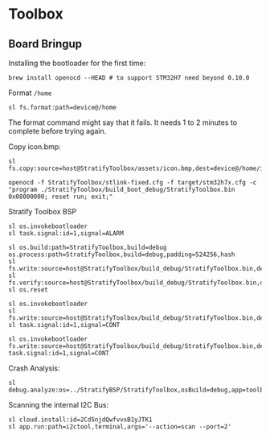 # Toolbox


## Board Bringup

Installing the bootloader for the first time:

```
brew install openocd --HEAD # to support STM32H7 need beyond 0.10.0
```

Format `/home`

```
sl fs.format:path=device@/home
```

The format command might say that it fails. It needs 1 to 2 minutes to complete before trying again.

Copy icon.bmp:

```
sl fs.copy:source=host@StratifyToolbox/assets/icon.bmp,dest=device@/home/icon.bmp
```

```
openocd -f StratifyToolbox/stlink-fixed.cfg -f target/stm32h7x.cfg -c "program ./StratifyToolbox/build_boot_debug/StratifyToolbox.bin 0x08000000; reset run; exit;"
```

Stratify Toolbox BSP

```
sl os.invokebootloader
sl task.signal:id=1,signal=ALARM
```

```
sl os.build:path=StratifyToolbox,build=debug os.process:path=StratifyToolbox,build=debug,padding=524256,hash
sl fs.write:source=host@StratifyToolbox/build_debug/StratifyToolbox.bin,dest=device@/dev/drive1,pagesize=256,blank=255
sl fs.verify:source=host@StratifyToolbox/build_debug/StratifyToolbox.bin,dest=device@/dev/drive1
sl os.reset
```

```
sl os.invokebootloader
sl fs.write:source=host@StratifyToolbox/build_debug/StratifyToolbox.bin,dest=device@/dev/ramdrive,pagesize=2048
sl task.signal:id=1,signal=CONT
```

```
sl os.invokebootloader fs.write:source=host@StratifyToolbox/build_debug/StratifyToolbox.bin,dest=device@/dev/ramdrive,pagesize=2048 task.signal:id=1,signal=CONT
```


Crash Analysis:

```
sl debug.analyze:os=../StratifyBSP/StratifyToolbox,osBuild=debug,app=toolboxtool
```

Scanning the internal I2C Bus:

```
sl cloud.install:id=2Cd5njdQwfvvxB1yJTK1
sl app.run:path=i2ctool,terminal,args='--action=scan --port=2'
```
